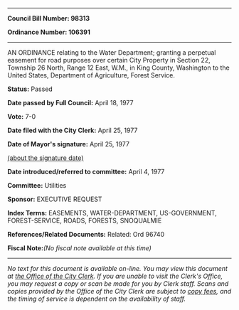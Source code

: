

********

**Council Bill Number: 98313**
   
**Ordinance Number: 106391**
********

 AN ORDINANCE relating to the Water Department; granting a perpetual easement for road purposes over certain City Property in Section 22, Township 26 North, Range 12 East, W.M., in King County, Washington to the United States, Department of Agriculture, Forest Service.

**Status:** Passed
   
**Date passed by Full Council:** April 18, 1977
   
**Vote:** 7-0
   
**Date filed with the City Clerk:** April 25, 1977
   
**Date of Mayor's signature:** April 25, 1977
   
[(about the signature date)](/~public/approvaldate.htm)
   
   
   
**Date introduced/referred to committee:** April 4, 1977
   
**Committee:** Utilities
   
**Sponsor:** EXECUTIVE REQUEST
   
   
**Index Terms:** EASEMENTS, WATER-DEPARTMENT, US-GOVERNMENT, FOREST-SERVICE, ROADS, FORESTS, SNOQUALMIE

**References/Related Documents:** Related: Ord 96740

**Fiscal Note:**_(No fiscal note available at this time)_
********

_No text for this document is available on-line. You may view this document at [the Office of the City Clerk](http://www.seattle.gov/leg/clerk/contactUs.htm). If you are unable to visit the Clerk's Office, you may request a copy or scan be made for you by Clerk staff. Scans and copies provided by the Office of the City Clerk are subject to [copy fees](http://clerk.seattle.gov/~public/clerkfees.htm), and the timing of service is dependent on the availability of staff._

